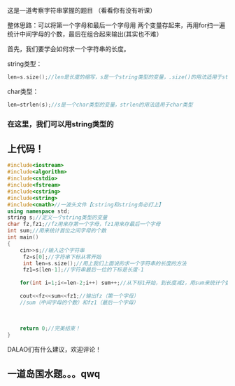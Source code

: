 这是一道考察字符串掌握的题目
（看看你有没有听课）
 
 整体思路：可以将第一个字母和最后一个字母用
 两个变量存起来，再用for扫一遍统计中间字母的个数，最后在组合起来输出(其实也不难）
 
 首先，我们要学会如何求一个字符串的长度。


string类型：
```cpp
len=s.size();//len是长度的缩写，s是一个string类型的变量，.size()的用法适用于string类型
```

char类型：
```cpp
len=strlen(s);//s是一个char类型的变量，strlen的用法适用于char类型
```

### 在这里，我们可以用string类型的

## 上代码！

```cpp
#include<iostream>
#include<algorithm>
#include<cstdio>
#include<fstream>
#include<cstring>
#include<string>
#include<cmath>//一波头文件【cstring和string务必打上】
using namespace std;
string s;//定义一个string类型的变量
char fz,fz1;//fz用来存第一个字母，fz1用来存最后一个字母
int sum;//用来统计首位之间字母的个数
int main()
{
	cin>>s;//输入这个字符串
	 fz=s[0];//字符串下标从零开始
	 int len=s.size();//用上我们上面说的求一个字符串的长度的方法
	 fz1=s[len-1];//字符串最后一位的下标是长度-1
	
	for(int i=1;i<=len-2;i++) sum++;//从下标1开始，到长度减2，用sum来统计个数
	
	cout<<fz<<sum<<fz1;//输出fz（第一个字母）
    //sum（中间字母的个数）和fz1（最后一个字母）
	
	
	
	return 0;//完美结束！
}
```

DALAO们有什么建议，欢迎评论！

## 一道岛国水题。。。qwq







